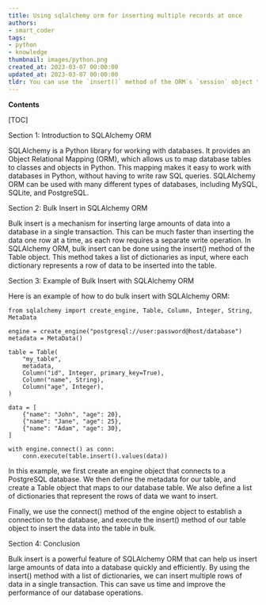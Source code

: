 ```yaml
---
title: Using sqlalchemy orm for inserting multiple records at once
authors:
- smart_coder
tags:
- python
- knowledge
thumbnail: images/python.png
created_at: 2023-03-07 00:00:00
updated_at: 2023-03-07 00:00:00
tldr: You can use the `insert()` method of the ORM`s `session` object to perform bulk inserts in SQLAlchemy.
---
```


**Contents**

[TOC]

Section 1: Introduction to SQLAlchemy ORM 

SQLAlchemy is a Python library for working with databases. It provides an Object Relational Mapping (ORM), which allows us to map database tables to classes and objects in Python. This mapping makes it easy to work with databases in Python, without having to write raw SQL queries. SQLAlchemy ORM can be used with many different types of databases, including MySQL, SQLite, and PostgreSQL.

Section 2: Bulk Insert in SQLAlchemy ORM 

Bulk insert is a mechanism for inserting large amounts of data into a database in a single transaction. This can be much faster than inserting the data one row at a time, as each row requires a separate write operation. In SQLAlchemy ORM, bulk insert can be done using the insert() method of the Table object. This method takes a list of dictionaries as input, where each dictionary represents a row of data to be inserted into the table.

Section 3: Example of Bulk Insert with SQLAlchemy ORM 

Here is an example of how to do bulk insert with SQLAlchemy ORM:

```
from sqlalchemy import create_engine, Table, Column, Integer, String, MetaData

engine = create_engine("postgresql://user:password@host/database")
metadata = MetaData()

table = Table(
    "my_table",
    metadata,
    Column("id", Integer, primary_key=True),
    Column("name", String),
    Column("age", Integer),
)

data = [
    {"name": "John", "age": 20},
    {"name": "Jane", "age": 25},
    {"name": "Adam", "age": 30},
]

with engine.connect() as conn:
    conn.execute(table.insert().values(data))
```

In this example, we first create an engine object that connects to a PostgreSQL database. We then define the metadata for our table, and create a Table object that maps to our database table. We also define a list of dictionaries that represent the rows of data we want to insert.

Finally, we use the connect() method of the engine object to establish a connection to the database, and execute the insert() method of our table object to insert the data into the table in bulk.

Section 4: Conclusion 

Bulk insert is a powerful feature of SQLAlchemy ORM that can help us insert large amounts of data into a database quickly and efficiently. By using the insert() method with a list of dictionaries, we can insert multiple rows of data in a single transaction. This can save us time and improve the performance of our database operations.
